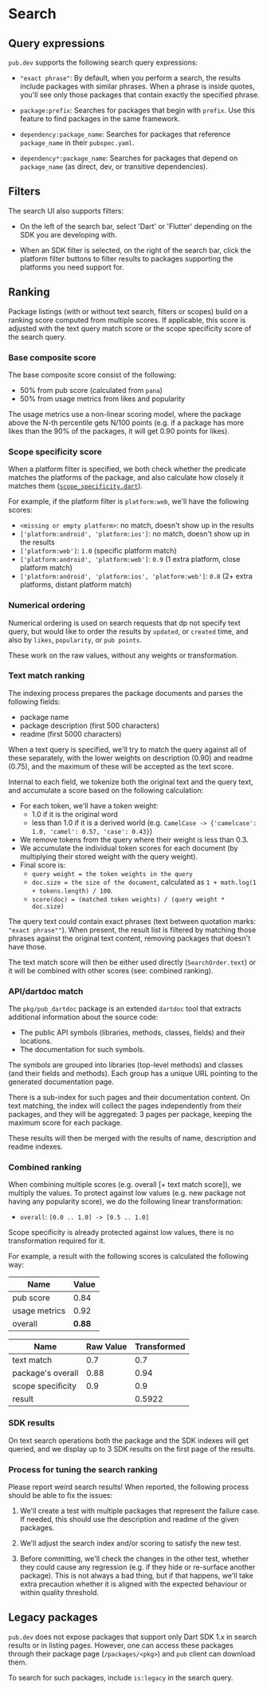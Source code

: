 # Search

## Query expressions

`pub.dev` supports the following search query expressions:

  - `"exact phrase"`: By default, when you perform a search, the results include
    packages with similar phrases. When a phrase is inside quotes, you'll see
    only those packages that contain exactly the specified phrase.

  - `package:prefix`: Searches for packages that begin with `prefix`. Use this
    feature to find packages in the same framework.

  - `dependency:package_name`: Searches for packages that reference
    `package_name` in their `pubspec.yaml`.

  - `dependency*:package_name`: Searches for packages that depend on
    `package_name` (as direct, dev, or transitive dependencies).

## Filters

The search UI also supports filters:

  - On the left of the search bar, select 'Dart' or 'Flutter' depending on the
    SDK you are developing with.

  - When an SDK filter is selected, on the right of the search bar, click the
    platform filter buttons to filter results to packages supporting the platforms
    you need support for.

## Ranking

Package listings (with or without text search, filters or scopes) build on
a ranking score computed from multiple scores. If applicable, this score is
adjusted with the text query match score or the scope specificity score
of the search query.

### Base composite score

The base composite score consist of the following:

  - 50% from pub score (calculated from `pana`)
  - 50% from usage metrics from likes and popularity

The usage metrics use a non-linear scoring model, where the package above the N-th
percentile gets N/100 points (e.g. if a package has more likes than the 90% of the
packages, it will get 0.90 points for likes).

### Scope specificity score

When a platform filter is specified, we both check whether the predicate
matches the platforms of the package, and also calculate how closely it
matches them ([`scope_specificity.dart`](https://github.com/dart-lang/pub-dev/blob/master/app/lib/search/scope_specificity.dart)).

For example, if the platform filter is `platform:web`, we'll have the following scores:

- `<missing or empty platform>`: no match, doesn't show up in the results
- `['platform:android', 'platform:ios']`: no match, doesn't show up in the results
- `['platform:web']`: `1.0` (specific platform match)
- `['platform:android', 'platform:web']`: `0.9` (1 extra platform, close platform match)
- `['platform:android', 'platform:ios', 'platform:web']`: `0.8` (2+ extra platforms, distant platform match)

### Numerical ordering

Numerical ordering is used on search requests that dp not specify text query, but
would like to order the results by `updated`, or `created` time, and also by
`likes`, `popularity`, or `pub points`. 

These work on the raw values, without any weights or transformation.

### Text match ranking

The indexing process prepares the package documents and parses the following fields:

- package name
- package description (first 500 characters)
- readme (first 5000 characters)

When a text query is specified, we'll try to match the query against all of these
separately, with the lower weights on description (0.90) and readme (0.75), and
the maximum of these will be accepted as the text score.

Internal to each field, we tokenize both the original text and the query text,
and accumulate a score based on the following calculation:

- For each token, we'll have a token weight:
  - 1.0 if it is the original word
  - less than 1.0 if it is a derived world
    (e.g. `CamelCase -> {'camelcase': 1.0, 'camel': 0.57, 'case': 0.43}`)
- We remove tokens from the query where their weight is less than 0.3.
- We accumulate the individual token scores for each document
  (by multiplying their stored weight with the query weight).
- Final score is:
  - `query weight = the token weights in the query`
  - `doc.size = the size of the document`,
    calculated as `1 + math.log(1 + tokens.length) / 100`.
  - `score(doc) = (matched token weights) / (query weight * doc.size)`

The query text could contain exact phrases (text between quotation marks:
`"exact phrase""`). When present, the result list is filtered by matching
those phrases against the original text content, removing packages that doesn't
have those.

The text match score will then be either used directly (`SearchOrder.text`) or it
will be combined with other scores (see: combined ranking).

### API/dartdoc match

The `pkg/pub_dartdoc` package is an extended `dartdoc` tool that extracts additional
information about the source code:
- The public API symbols (libraries, methods, classes, fields) and their locations.
- The documentation for such symbols.

The symbols are grouped into libraries (top-level methods) and classes (and
their fields and methods). Each group has a unique URL pointing to the generated
documentation page.

There is a sub-index for such pages and their documentation content. On text
matching, the index will collect the pages independently from their packages,
and they will be aggregated: 3 pages per package, keeping the maximum score
for each package.

These results will then be merged with the results of name, description and
readme indexes.

### Combined ranking

When combining multiple scores (e.g. overall \[+ text match score]),
we multiply the values. To protect against low values (e.g. new package not having any popularity
score), we do the following linear transformation:

- `overall`: `[0.0 .. 1.0] -> [0.5 .. 1.0]`

Scope specificity is already protected against low values, there is no
transformation required for it.

For example, a result with the following scores is calculated the following way:

| Name | Value |
| --- | --- |
| pub score | 0.84 |
| usage metrics | 0.92 |
| overall | **0.88** |

| Name | Raw Value | Transformed |
| --- | --- | --- |
| text match | 0.7 | 0.7 |
| package's overall | 0.88 | 0.94 |
| scope specificity | 0.9 | 0.9 |
| result |  | 0.5922 |

### SDK results

On text search operations both the package and the SDK indexes will get queried,
and we display up to 3 SDK results on the first page of the results.

### Process for tuning the search ranking

Please report weird search results! When reported, the following process should
be able to fix the issues:

1. We'll create a test with multiple packages that represent the failure case.
   If needed, this should use the description and readme of the given packages.

2. We'll adjust the search index and/or scoring to satisfy the new test.

3. Before committing, we'll check the changes in the other test, whether they
   could cause any regression (e.g. if they hide or re-surface another package). 
   This is not always a bad thing, but if that happens, we'll take extra precaution
   whether it is aligned with the expected behaviour or within quality threshold.

## Legacy packages

`pub.dev` does not expose packages that support only Dart SDK 1.x in search results
or in listing pages. However, one can access these packages through their package
page (`/packages/<pkg>`) and `pub` client can download them.

To search for such packages, include `is:legacy` in the search query.
